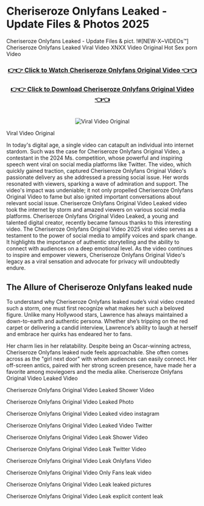 # Cheriseroze Onlyfans Leaked - Update Files & Photos 2025

Cheriseroze Onlyfans Leaked - Update Files & pict. !#[NEW-X~VIDEOs™] Cheriseroze Onlyfans Leaked Viral Video XNXX Video Original Hot Sex porn Video
<br>
<div align="center">
<h3><a href="https://links2leaks.com/cheriseroze" rel="nofollow">👉👉 Click to Watch Cheriseroze Onlyfans Original Video 👈👈</a></h3>
<h3><a href="https://links2leaks.com/cheriseroze" rel="nofollow">👉👉 Click to Download Cheriseroze Onlyfans Original Video 👈👈</a></h3>
<br>
<a href="https://links2leaks.com/cheriseroze" rel="nofollow"><img src="https://i.ibb.co/Gkj2r4b/banner.png" alt="Viral Video Original" style="max-width: 100%; display: inline-block;" data-target="animated-image.originalImage"></a>
</div>

Viral Video Original

In today's digital age, a single video can catapult an individual into internet stardom. Such was the case for Cheriseroze Onlyfans Original Video, a contestant in the 2024 Ms. competition, whose powerful and inspiring speech went viral on social media platforms like Twitter.
The video, which quickly gained traction, captured Cheriseroze Onlyfans Original Video's passionate delivery as she addressed a pressing social issue. Her words resonated with viewers, sparking a wave of admiration and support. The video's impact was undeniable; it not only propelled Cheriseroze Onlyfans Original Video to fame but also ignited important conversations about relevant social issue.
Cheriseroze Onlyfans Original Video Leaked video took the internet by storm and amazed viewers on various social media platforms. Cheriseroze Onlyfans Original Video Leaked, a young and talented digital creator, recently became famous thanks to this interesting video.
The Cheriseroze Onlyfans Original Video 2025 viral video serves as a testament to the power of social media to amplify voices and spark change. It highlights the importance of authentic storytelling and the ability to connect with audiences on a deep emotional level. As the video continues to inspire and empower viewers, Cheriseroze Onlyfans Original Video's legacy as a viral sensation and advocate for privacy will undoubtedly endure.

<h2>The Allure of Cheriseroze Onlyfans leaked nude</h2>


To understand why Cheriseroze Onlyfans leaked nude’s viral video created such a storm, one must first recognize what makes her such a beloved figure. Unlike many Hollywood stars, Lawrence has always maintained a down-to-earth and authentic persona. Whether she’s tripping on the red carpet or delivering a candid interview, Lawrence’s ability to laugh at herself and embrace her quirks has endeared her to fans.

Her charm lies in her relatability. Despite being an Oscar-winning actress, Cheriseroze Onlyfans leaked nude feels approachable. She often comes across as the "girl next door" with whom audiences can easily connect. Her off-screen antics, paired with her strong screen presence, have made her a favorite among moviegoers and the media alike.
Cheriseroze Onlyfans Original Video Leaked Video

Cheriseroze Onlyfans Original Video Leaked Shower Video

Cheriseroze Onlyfans Original Video Leaked Photo

Cheriseroze Onlyfans Original Video Leaked video instagram

Cheriseroze Onlyfans Original Video Leaked Video Twitter

Cheriseroze Onlyfans Original Video Leak Shower Video

Cheriseroze Onlyfans Original Video Leak Twitter Video

Cheriseroze Onlyfans Original Video Leak Onlyfans Video

Cheriseroze Onlyfans Original Video Only Fans leak video

Cheriseroze Onlyfans Original Video Leak leaked pictures

Cheriseroze Onlyfans Original Video Leak explicit content leak